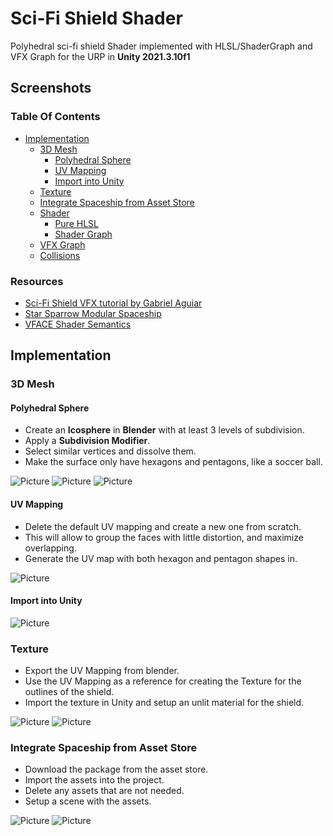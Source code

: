 # Sci-Fi Shield Shader

Polyhedral sci-fi shield Shader implemented with HLSL/ShaderGraph and VFX Graph for the URP in **Unity 2021.3.10f1**

## Screenshots

### Table Of Contents

- [Implementation](#implementation)
  - [3D Mesh](#3d-mesh)
    - [Polyhedral Sphere](#polyhedral-sphere)
    - [UV Mapping](#uv-mapping)
    - [Import into Unity](#import-into-unity)
  - [Texture](#texture)
  - [Integrate Spaceship from Asset Store](#integrate-spaceship-from-asset-store)
  - [Shader](#shader)
    - [Pure HLSL](#pure-hlsl)
    - [Shader Graph](#shader-graph)
  - [VFX Graph](#vfx-graph)
  - [Collisions](#collisions)

### Resources

- [Sci-Fi Shield VFX tutorial by Gabriel Aguiar](https://www.youtube.com/watch?v=IZAzckJaSO8)
- [Star Sparrow Modular Spaceship](https://assetstore.unity.com/packages/3d/vehicles/space/star-sparrow-modular-spaceship-73167)
- [VFACE Shader Semantics](https://forum.unity.com/threads/is-it-possible-to-determine-which-vertices-are-part-of-a-backface.538187/)

## Implementation

### 3D Mesh

#### Polyhedral Sphere

- Create an **Icosphere** in **Blender** with at least 3 levels of subdivision.
- Apply a **Subdivision Modifier**.
- Select similar vertices and dissolve them.
- Make the surface only have hexagons and pentagons, like a soccer ball.

![Picture](./docs/1.jpg)
![Picture](./docs/2.jpg)
![Picture](./docs/3.jpg)

#### UV Mapping

- Delete the default UV mapping and create a new one from scratch.
- This will allow to group the faces with little distortion, and maximize overlapping.
- Generate the UV map with both hexagon and pentagon shapes in.

![Picture](./docs/4.jpg)

#### Import into Unity

![Picture](./docs/5.jpg)

### Texture

- Export the UV Mapping from blender.
- Use the UV Mapping as a reference for creating the Texture for the outlines of the shield.
- Import the texture in Unity and setup an unlit material for the shield.

![Picture](./docs/6.jpg)
![Picture](./docs/7.jpg)

### Integrate Spaceship from Asset Store

- Download the package from the asset store.
- Import the assets into the project.
- Delete any assets that are not needed.
- Setup a scene with the assets.

![Picture](./docs/8.jpg)
![Picture](./docs/9.jpg)
